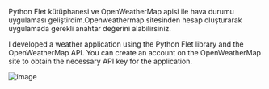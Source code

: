 Python Flet kütüphanesi ve OpenWeatherMap apisi ile hava durumu uygulaması geliştirdim.Openweathermap sitesinden hesap oluşturarak uygulamada gerekli anahtar değerini alabilirsiniz.

I developed a weather application using the Python Flet library and the OpenWeatherMap API. You can create an account on the OpenWeatherMap site to obtain the necessary API key for the application.

![image](https://github.com/user-attachments/assets/39fdb49b-7d3f-4a5f-bc4d-a2cbf4a96435)
